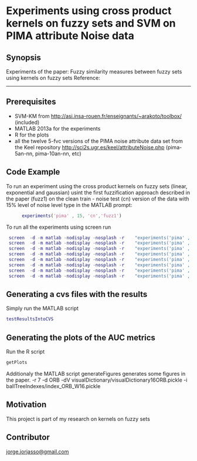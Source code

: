 # Experiments using cross product kernels on fuzzy sets and SVM on PIMA attribute Noise data

## Synopsis

Experiments of the paper: Fuzzy similarity measures between fuzzy sets using kernels on fuzzy sets
Reference:

---
## Prerequisites
* SVM-KM from http://asi.insa-rouen.fr/enseignants/~arakoto/toolbox/  (included)
* MATLAB 2013a for the experiments
* R for the plots
* all the twelve 5-fvc versions of the PIMA noise attribute data set from the Keel repository http://sci2s.ugr.es/keel/attributeNoise.php (pima-5an-nn, pima-10an-nn, etc)

## Code Example

To run an  experiment using the cross product kernels on fuzzy sets (linear, exponential and gaussian) usint the first fuzzification approach described in the paper (fuzz1) on the  clean train - noise test (cn) version of the data with 15% level of noise level type in the MATLAB prompt:

```matlab
      experiments('pima' , 15, 'cn','fuzz1')
```
To run all the experiments using screen run 

```matlab
 screen  -d -m matlab -nodisplay -nosplash -r    "experiments('pima' , 15, 'cn','fuzz1')"
 screen  -d -m matlab -nodisplay -nosplash -r    "experiments('pima' , 20, 'cn','fuzz1')"
 screen  -d -m matlab -nodisplay -nosplash -r    "experiments('pima' , 15, 'cn','fuzz2')"
 screen  -d -m matlab -nodisplay -nosplash -r    "experiments('pima' , 20, 'cn','fuzz2')"
 screen  -d -m matlab -nodisplay -nosplash -r    "experiments('pima' , 15, 'cn','fuzz3')"
 screen  -d -m matlab -nodisplay -nosplash -r    "experiments('pima' , 20, 'cn','fuzz3')"
 screen  -d -m matlab -nodisplay -nosplash -r    "experiments('pima' , 15, 'cn','fuzz4')"
 screen  -d -m matlab -nodisplay -nosplash -r    "experiments('pima' , 20, 'cn','fuzz4')"
```

## Generating a cvs files with the results
Simply run the MATLAB script
```matlab
testResultsIntoCVS
```
## Generating the plots of the AUC metrics
Run the R script
```R
getPlots
```

Additionaly the MATLAB script generateFigures generates some figures in the paper.
 -r 7 -d ORB -dV visualDictionary/visualDictionary16ORB.pickle -i ballTreeIndexes/index_ORB_W16.pickle

## Motivation

This project is part of my research on kernels on fuzzy sets

## Contributor
jorge.jorjasso@gmail.com

